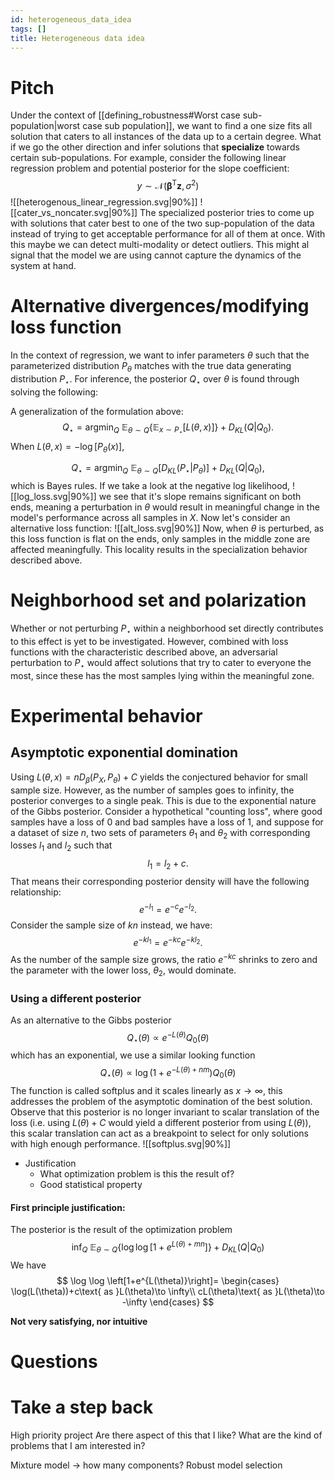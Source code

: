 ```yaml
---
id: heterogeneous_data_idea
tags: []
title: Heterogeneous data idea
---
```


# Pitch

Under the context of [[defining_robustness#Worst case sub-population|worst case sub population]], we want to find a one size fits all solution that caters to all instances of the data up to a certain degree. What if we go the other direction and infer solutions that **specialize** towards certain sub-populations. For example, consider the following linear regression problem and potential posterior for the slope coefficient:
$$
y\sim \mathcal{N}(\boldsymbol{\beta}^{\mathrm{T}}\mathbf{z},\sigma^2)
$$
![[heterogenous_linear_regression.svg|90%]]
![[cater_vs_noncater.svg|90%]]
The specialized posterior tries to come up with solutions that cater best to one of the two sup-population of the data instead of trying to get acceptable performance for all of them at once. With this maybe we can detect multi-modality or detect outliers. This might al signal that the model we are using cannot capture the dynamics of the system at hand.

# Alternative divergences/modifying loss function

In the context of regression, we want to infer parameters $\theta$ such that the parameterized distribution $P_{\theta}$ matches with the true data generating distribution $P_{\star}$. For inference, the posterior $Q_{\star}$ over $\theta$ is found through solving the following:

A generalization of the formulation above:
$$
Q_{\star}=\mathop{\mathrm{argmin}}_{Q}\ \mathbb{E}_{\theta \sim Q}\left\{\mathbb{E}_{x\sim P_{\star}}[L(\theta,x)]\right\}+D_{KL}(Q|Q_{0}).
$$
When $L(\theta,x)=-\log[P_{\theta}(x)]$,

$$
Q_{\star}=\mathop{\mathrm{argmin}}_{Q}\ \mathbb{E}_{\theta \sim Q}[D_{KL}(P_{\star }|P_{\theta})]+D_{KL}(Q|Q_{0}),
$$
which is Bayes rules. If we take a look at the negative log likelihood,
![[log_loss.svg|90%]]
we see that it's slope remains significant on both ends, meaning a perturbation in $\theta$ would result in meaningful change in the model's performance across all samples in $X$. Now let's consider an alternative loss function:
![[alt_loss.svg|90%]]
Now, when $\theta$ is perturbed, as this loss function is flat on the ends, only samples in the middle zone are affected meaningfully. This locality results in the specialization behavior described above.

# Neighborhood set and polarization

Whether or not perturbing $P_{\star}$ within a neighborhood set directly contributes to this effect is yet to be investigated. However, combined with loss functions with the characteristic described above, an adversarial perturbation to $P_{\star}$ would affect solutions that try to cater to everyone the most, since these has the most samples lying within the meaningful zone.

# Experimental behavior

## Asymptotic exponential domination

Using $L(\theta,x)=nD_{\beta}(P_{X},P_{\theta})+C$ yields the conjectured behavior for small sample size. However, as the number of samples goes to infinity, the posterior converges to a single peak. This is due to the exponential nature of the Gibbs posterior. Consider a hypothetical "counting loss", where good samples have a loss of $0$ and bad samples have a loss of $1$, and suppose for a dataset of size $n$, two sets of parameters $\theta_{1}$ and $\theta_{2}$ with corresponding losses $l_{1}$ and $l_{2}$ such that
$$
l_{1}=l_{2}+c.
$$
That means their corresponding posterior density will have the following relationship:
$$
e^{-l_{1}}=e^{-c}e^{-l_{2}}.
$$
Consider the sample size of $kn$ instead, we have:
$$
e^{-kl_{1}}=e^{-kc}e^{-kl_{2}}.
$$
As the number of the sample size grows, the ratio $e^{-kc}$ shrinks to zero and the parameter with the lower loss, $\theta_{2}$, would dominate.

### Using a different posterior

As an alternative to the Gibbs posterior
$$
Q_{\star}(\theta)\propto e^{-L(\theta)}Q_{0}(\theta)
$$
which has an exponential, we use a similar looking function
$$
Q_{\star}(\theta)\propto \log(1+e^{-L(\theta)+nm})Q_{0}(\theta)
$$
The function is called softplus and it scales linearly as $x\to \infty$, this addresses the problem of the asymptotic domination of the best solution. Observe that this posterior is no longer invariant to scalar translation of the loss (i.e. using $L(\theta)+C$ would yield a different posterior from  using $L(\theta)$), this scalar translation can act as a breakpoint to select for only solutions with high enough performance.
![[softplus.svg|90%]]
* Justification
    * What optimization problem is this the result of?
    * Good statistical property 

#### First principle justification:

The posterior is the result of the optimization problem
$$
\mathop{\mathrm{inf}}_{Q}\ \mathbb{E}_{\theta \sim Q}\left\{\log \log\left[1+e^{L(\theta)+mn}\right]\right\}+D_{KL}(Q|Q_{0})
$$
We have
$$
\log \log \left[1+e^{L(\theta)}\right]= \begin{cases}
\log(L(\theta))+c\text{ as }L(\theta)\to \infty\\
cL(\theta)\text{ as }L(\theta)\to -\infty
\end{cases}
$$

**Not very satisfying, nor intuitive**
# Questions

# Take a step back

High priority project
Are there aspect of this that I like?
What are the kind of problems that I am interested in?

Mixture model -> how many components?
Robust model selection


